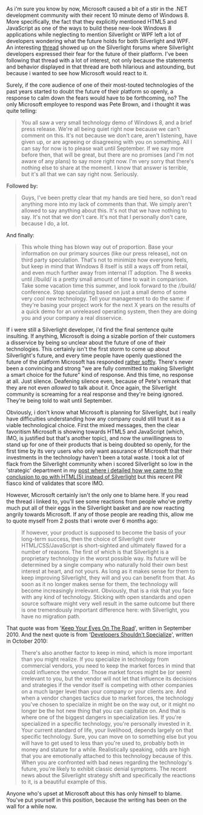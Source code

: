 As i'm sure you know by now, Microsoft caused a bit of a stir in the .NET development community with their recent 10 minute demo of Windows 8.  More specifically, the fact that they explicitly mentioned HTML5 and JavaScript as one of the ways to build these new-look Windows 8 applications while neglecting to mention Silverlight or WPF left a lot of developers wondering what the future holds for both Silverlight and WPF.  An interesting <a href="http://forums.silverlight.net/forums/p/230502/562113.aspx">thread</a> showed up on the Silverlight forums where Silverlight developers expressed their fear for the future of their platform.  I've been following that thread with a lot of interest, not only because the statements and behavior displayed in that thread are both hilarious and astounding, but because i wanted to see how Microsoft would react to it.

Surely, if the core audience of one of their most-touted technologies of the past years started to doubt the future of their platform so openly, a response to calm down the fears would have to be forthcoming, no?  The only Microsoft employee to respond was Pete Brown, and i thought it was quite telling:

<blockquote>
You all saw a very small technology demo of Windows 8, and a brief press release. We're all being quiet right now because we can't comment on this. It's not because we don't care, aren't listening, have given up, or are agreeing or disagreeing with you on something. All I can say for now is to please wait until September. If we say more before then, that will be great, but there are no promises (and I'm not aware of any plans) to say more right now. I'm very sorry that there's nothing else to share at the moment. I know that answer is terrible, but it's all that we can say right now. Seriously.
</blockquote>

Followed by:

<blockquote>
Guys, I've been pretty clear that my hands are tied here, so don't read anything more into my lack of comments than that. We simply aren't allowed to say anything about this. It's not that we have nothing to say. It's not that we don't care. It's not that I personally don't care, because I do, a lot.
</blockquote>

And finally:

<blockquote>
This whole thing has blown way out of proportion. Base your information on our primary sources (like our press release), not on third party speculation. That's not to minimize how everyone feels, but keep in mind that Windows 8 itself is still a ways off from retail, and even much further away from internal IT adoption. The 8 weeks until //build/ is a pretty small amount of time to wait in comparison. Take some vacation time this summer, and look forward to the //build/ conference. Stop speculating based on just a small demo of some very cool new technology. Tell your management to do the same: if they're basing your project work for the next X years on the results of a quick demo for an unreleased operating system, then they are doing you and your company a real disservice.
</blockquote>

If i were still a Silverlight developer, i'd find the final sentence quite insulting.  If anything, Microsoft is doing a sizable portion of their customers a disservice by being so unclear about the future of one of their technologies.  This certainly isn't the first storm to come up about Silverlight's future, and every time people have openly questioned the future of the platform Microsoft has responded <a href="http://davybrion.com/blog/2010/11/never-underestimate-the-power-of-a-message/">rather softly</a>.  There's never been a convincing and strong "we are fully committed to making Silverlight a smart choice for the future" kind of response.  And this time, no response at all. Just silence. Deafening silence even, because of Pete's remark that they are not even <em>allowed</em> to talk about it.  Once again, the Silverlight community is screaming for a real response and they're being ignored. They're being told to wait until September.

Obviously, i don't know what Microsoft is planning for Silverlight, but i really have difficulties understanding how any company could still trust it as a viable technological choice.  First the mixed messages, then the clear favoritism Microsoft is showing towards HTML5 and JavaScript (which, IMO, is justified but that's another topic), and now the unwillingness to stand up for one of their products that is being doubted so openly, for the first time by its very users who only want assurance of Microsoft that their investments in the technology haven't been a total waste.  I took a lot of flack from the Silverlight community when i scored Silverlight so low in the 'strategic' department in my <a href="http://davybrion.com/blog/2011/03/why-were-going-with-html5-instead-of-silverlight/">post where i detailed how we came to the conclusion to go with HTML(5) instead of Silverlight</a> but this recent PR fiasco kind of validates that score IMO.

However, Microsoft certainly isn't the only one to blame here.  If you read the thread i linked to, you'll see some reactions from people who've pretty much put all of their eggs in the Silverlight basket and are now reacting angrily towards Microsoft.  If any of those people are reading this, allow me to quote myself from 2 posts that i wrote over 6 months ago:

<blockquote>
If however, your product is supposed to become the basis of your long-term success, then the choice of Silverlight over HTML/CSS/JavaScript is short-sighted and ultimately flawed for a number of reasons. The first of which is that Silverlight is a proprietary technology in the worst possible way. Its future will be determined by a single company who naturally hold their own best interest at heart, and not yours. As long as it makes sense for them to keep improving Silverlight, they will and you can benefit from that. As soon as it no longer makes sense for them, the technology will become increasingly irrelevant. Obviously, that is a risk that you face with any kind of technology. Sticking with open standards and open source software might very well result in the same outcome but there is one tremendously important difference here: with Silverlight, you have no migration path.
</blockquote>

That quote was from '<a href="http://davybrion.com/blog/2010/09/keep-your-eyes-on-the-road/">Keep Your Eyes On The Road</a>', written in September 2010.  And the next quote is from '<a href="http://davybrion.com/blog/2010/10/developers-shouldnt-specialize/">Developers Shouldn't Specialize</a>', written in October 2010:

<blockquote>
There's also another factor to keep in mind, which is more important than you might realize. If you specialize in technology from commercial vendors, you need to keep the market forces in mind that could influence the vendor. Those market forces might be (or seem) irrelevant to you, but the vendor will not let that influence its decisions and strategies if the vendor itself is competing with other companies on a much larger level than your company or your clients are. And when a vendor changes tactics due to market forces, the technology you've chosen to specialize in might be on the way out, or it might no longer be the hot new thing that you can capitalize on. And that is where one of the biggest dangers in specialization lies. If you're specialized in a specific technology, you're personally invested in it. Your current standard of life, your livelihood, depends largely on that specific technology. Sure, you can move on to something else but you will have to get used to less than you're used to, probably both in money and stature for a while. Realistically speaking, odds are high that you are emotionally attached to this technology because of this. When you are confronted with bad news regarding the technology's future, you're likely to exhibit classic denial symptoms. The recent news about the Silverlight strategy shift and specifically the reactions to it, is a beautiful example of this.
</blockquote>

Anyone who's upset at Microsoft about this has only himself to blame. You've put yourself in this position, because the writing has been on the wall for a while now.
